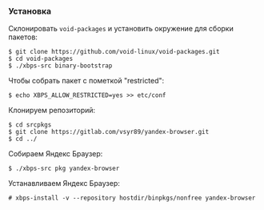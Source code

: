 ### Установка

Склонировать `void-packages` и установить окружение для сборки пакетов:
```
$ git clone https://github.com/void-linux/void-packages.git
$ cd void-packages
$ ./xbps-src binary-bootstrap
```

Чтобы собрать пакет с пометкой "restricted":
```
$ echo XBPS_ALLOW_RESTRICTED=yes >> etc/conf
```

Клонируем репозиторий:
```
$ cd srcpkgs
$ git clone https://gitlab.com/vsyr89/yandex-browser.git
$ cd ../
```

Собираем Яндекс Браузер:
```
$ ./xbps-src pkg yandex-browser
```

Устанавливаем Яндекс Браузер:
```
# xbps-install -v --repository hostdir/binpkgs/nonfree yandex-browser
```
